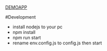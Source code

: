 [DEMOAPP](https://feyzullahyildiz.github.io/hcc-sehirler/)

#Development
  - install nodejs to your pc
  - npm install
  - npm run start
  - rename env.config.js to config.js then start

